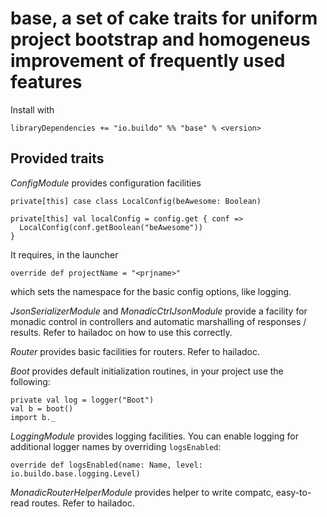 # base, a set of cake traits for uniform project bootstrap and homogeneus improvement of frequently used features

Install with

```
libraryDependencies += "io.buildo" %% "base" % <version>
```

## Provided traits

*ConfigModule* provides configuration facilities

```
private[this] case class LocalConfig(beAwesome: Boolean)

private[this] val localConfig = config.get { conf =>
  LocalConfig(conf.getBoolean("beAwesome"))
}
```

It requires, in the launcher

```
override def projectName = "<prjname>"
```

which sets the namespace for the basic config options, like logging.

*JsonSerializerModule* and *MonadicCtrlJsonModule* provide a facility for monadic control in controllers and automatic marshalling of responses / results. Refer to hailadoc on how to use this correctly.

*Router* provides basic facilities for routers. Refer to hailadoc.

*Boot* provides default initialization routines, in your project use the following:

```
private val log = logger("Boot")
val b = boot()
import b._
```

*LoggingModule* provides logging facilities. You can enable logging for additional logger names by overriding `logsEnabled`:

```
override def logsEnabled(name: Name, level: io.buildo.base.logging.Level)
```

*MonadicRouterHelperModule* provides helper to write compatc, easy-to-read routes. Refer to hailadoc.

